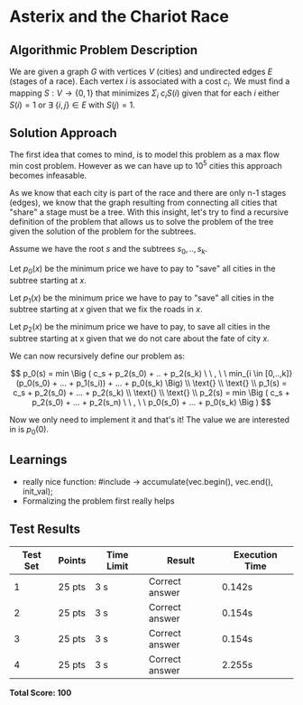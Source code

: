# Asterix and the Chariot Race

## Algorithmic Problem Description

We are given a graph $G$ with vertices $V$ (cities) and undirected edges $E$ (stages of a race). Each vertex $i$ is associated with a cost $c_i$. We must find a mapping $S: V \rightarrow \{0,1\}$ that minimizes $\Sigma_{i} \ c_i S(i)$ given that for each $i$ either $S(i) = 1$ or $\exists \ \{i,j\} \in E$ with $S(j)=1$.


## Solution Approach

The first idea that comes to mind, is to model this problem as a max flow min cost problem. However as we can have up to $10^5$ cities this approach becomes infeasable. 

As we know that each city is part of the race and there are only n-1 stages (edges), we know that the graph resulting from connecting all cities that "share" a stage must be a tree. With this insight, let's try to find a recursive definition of the problem that allows us to solve the problem of the tree given the solution of the problem for the subtrees.

Assume we have the root $s$ and the subtrees $s_0, .., s_k$. 

Let $p_0(x)$ be the minimum price we have to pay to "save" all cities in the subtree starting at $x$.

Let $p_1(x)$ be the minimum price we have to pay to "save" all cities in the subtree starting at $x$ given that we fix the roads in $x$.

Let $p_2(x)$ be the minimum price we have to pay, to save all cities in the subtree starting at x given that we do not care about the fate of city $x$. 

We can now recursively define our problem as:

$$
p_0(s) = min \Big (
c_s + p_2(s_0) + .. + p_2(s_k)
\ \ , \ \ min_{i \in [0,..,k]}(p_0(s_0) + ... + p_1(s_i)) + ... + p_0(s_k) \Big) 
\\
\text{} \\
\text{} \\
p_1(s) = c_s + p_2(s_0) + ... + p_2(s_k) \\
\text{} \\
\text{} \\
p_2(s) = min \Big ( c_s + p_2(s_0) + ... + p_2(s_n) \ \ , \ \ p_0(s_0) + ... + p_0(s_k) \Big )
$$

Now we only need to implement it and that's it! The value we are interested in is $p_0(0)$.


## Learnings

- really nice function: #include <numeric> -> accumulate(vec.begin(), vec.end(), init_val);
- Formalizing the problem first really helps


## Test Results


| Test Set | Points | Time Limit | Result | Execution Time |
|----------|---------|------------|---------|----------------|
| 1 | 25 pts | 3 s | Correct answer | 0.142s |
| 2 | 25 pts | 3 s | Correct answer | 0.154s |
| 3 | 25 pts | 3 s | Correct answer | 0.154s |
| 4 | 25 pts | 3 s | Correct answer | 2.255s |

**Total Score: 100**